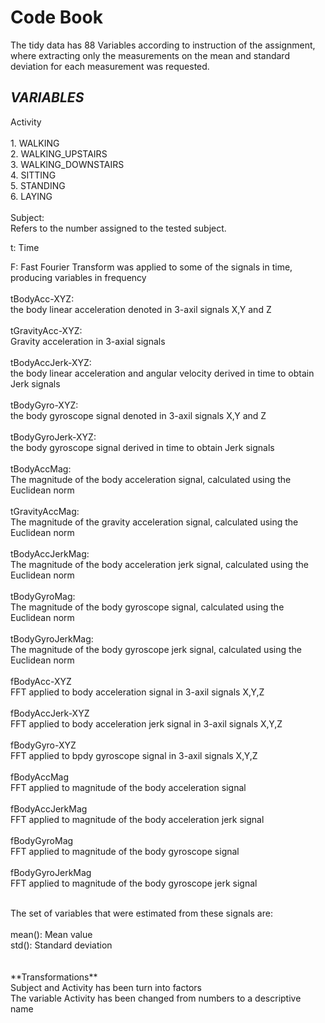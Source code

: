**Code Book**
===========
The tidy data has 88 Variables according to instruction of the assignment, where extracting only the measurements on the mean and standard deviation for each measurement was requested.

*VARIABLES*
----------------
Activity <br /> <br />
         1. WALKING <br />
         2. WALKING_UPSTAIRS <br />
         3. WALKING_DOWNSTAIRS<br />
         4. SITTING <br />
         5. STANDING <br />
         6. LAYING <br />
         <br />
Subject: <br />
  Refers to the number assigned to the tested subject. <br />

t: Time <br />

F: Fast Fourier Transform was applied to some of the signals in time, producing variables in frequency <br />
<br />
tBodyAcc-XYZ: <br />
  the body linear acceleration denoted in 3-axil signals X,Y and Z <br /><br />
tGravityAcc-XYZ:<br />
  Gravity acceleration in 3-axial signals <br /><br />
tBodyAccJerk-XYZ:<br />
  the body linear acceleration and angular velocity derived in time to obtain Jerk signals <br /><br />
tBodyGyro-XYZ:<br />
  the body gyroscope signal denoted in 3-axil signals X,Y and Z<br /><br />
tBodyGyroJerk-XYZ:<br />
  the body gyroscope signal derived in time to obtain Jerk signals <br /><br />
tBodyAccMag:<br />
  The magnitude of the body acceleration signal, calculated using the Euclidean norm <br /><br />
tGravityAccMag:<br />
  The magnitude of the gravity acceleration signal, calculated using the Euclidean norm <br /><br />
tBodyAccJerkMag:<br />
  The magnitude of the body acceleration jerk signal, calculated using the Euclidean norm <br /><br />
tBodyGyroMag:<br />
  The magnitude of the body gyroscope signal, calculated using the Euclidean norm <br /><br />
tBodyGyroJerkMag:<br />
  The magnitude of the body gyroscope jerk signal, calculated using the Euclidean norm <br /><br />
fBodyAcc-XYZ<br />
  FFT applied to body acceleration signal in 3-axil signals X,Y,Z<br /><br />
fBodyAccJerk-XYZ<br />
  FFT applied to body acceleration jerk signal in 3-axil signals X,Y,Z<br /><br />
fBodyGyro-XYZ<br />
  FFT applied to bpdy gyroscope signal in 3-axil signals X,Y,Z<br /><br />
fBodyAccMag<br />
  FFT applied to magnitude of the body acceleration signal<br /><br />
fBodyAccJerkMag<br />
  FFT applied to magnitude of the body acceleration jerk signal<br /><br />
fBodyGyroMag<br />
  FFT applied to magnitude of the body gyroscope signal<br /><br />
fBodyGyroJerkMag<br />
  FFT applied to magnitude of the body gyroscope jerk signal<br />

<br />
The set of variables that were estimated from these signals are: <br />
  <br />mean(): Mean value<br />
 std(): Standard deviation<br />
<br /><br />
**Transformations** <br />
 Subject and Activity has been turn into factors<br />
 The variable Activity has been changed from numbers to a descriptive name<br />
